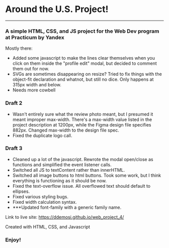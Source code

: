# Around the U.S. Project!
--------------------------------
### A simple HTML, CSS, and JS project for the Web Dev program at Practicum by Yandex

Mostly there:
* Added some javascript to make the lines clear themselves when you click on them inside the "profile edit" modal, but decided to comment them out for now.
* SVGs are sometimes disappearing on resize? Tried to fix things with the object-fit declaration and whatnot, but still no dice. Only happens at 315px width and below.
* Needs more cowbell

### Draft 2
* Wasn't entirely sure what the review photo meant, but I presumed it meant improper max-width. There's a max-width value listed in the project description at 1200px, while the Figma design file specifies 882px. Changed max-width to the design file spec.
* Fixed the duplicate logo call.

### Draft 3
* Cleaned up a lot of the javascript. Rewrote the modal open/close as functions and simplified the event listener calls.
* Switched all JS to textContent rather than innerHTML.
* Switched all image buttons to html buttons. Took some work, but I think everything is functioning as it should be now.
* Fixed the text-overflow issue. All overflowed text should default to ellipses.
* Fixed various styling bugs.
* Fixed width calculation syntax.
* ***Updated font-family with a generic family name.


Link to live site:
https://ddemosi.github.io/web_project_4/

Created with HTML, CSS, and Javascript

### Enjoy!
